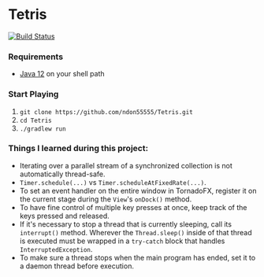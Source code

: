 # Tetris
[![Build Status](https://travis-ci.org/ndon55555/Tetris.svg?branch=master)](https://travis-ci.org/ndon55555/Tetris)

### Requirements
* [Java 12](https://jdk.java.net/12/) on your shell path

### Start Playing
1. `git clone https://github.com/ndon55555/Tetris.git`
2. `cd Tetris`
3. `./gradlew run`

### Things I learned during this project:
* Iterating over a parallel stream of a synchronized collection is not automatically thread-safe.
* `Timer.schedule(...)` vs `Timer.scheduleAtFixedRate(...)`.
* To set an event handler on the entire window in TornadoFX, register it on the current stage during the `View`'s `onDock()` method.
* To have fine control of multiple key presses at once, keep track of the keys pressed and released.
* If it's necessary to stop a thread that is currently sleeping, call its `interrupt()` method. Wherever the `Thread.sleep()` inside of that thread is executed must be wrapped in a `try-catch` block that handles `InterruptedException`.
* To make sure a thread stops when the main program has ended, set it to a daemon thread before execution.
